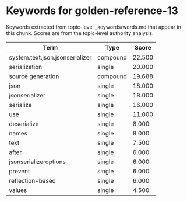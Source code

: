 # Keywords for golden-reference-13

Keywords extracted from topic-level _keywords/words.md that appear in this chunk.
Scores are from the topic-level authority analysis.

| Term | Type | Score |
|------|------|-------|
| system.text.json.jsonserializer | compound | 22.500 |
| serialization | single | 20.000 |
| source generation | compound | 19.688 |
| json | single | 18.000 |
| jsonserializer | single | 18.000 |
| serialize | single | 16.000 |
| use | single | 11.000 |
| deserialize | single | 8.000 |
| names | single | 8.000 |
| text | single | 7.500 |
| after | single | 6.000 |
| jsonserializeroptions | single | 6.000 |
| prevent | single | 6.000 |
| reflection-based | single | 6.000 |
| values | single | 4.500 |
